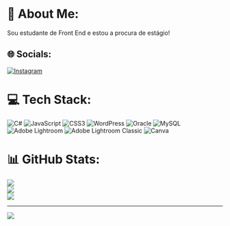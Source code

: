 # 💫 About Me:
Sou estudante de Front End e estou a procura de estágio!


## 🌐 Socials:
[![Instagram](https://img.shields.io/badge/Instagram-%23E4405F.svg?logo=Instagram&logoColor=white)](https://instagram.com/@shimusilva) 

# 💻 Tech Stack:
![C#](https://img.shields.io/badge/c%23-%23239120.svg?style=flat&logo=csharp&logoColor=white) ![JavaScript](https://img.shields.io/badge/javascript-%23323330.svg?style=flat&logo=javascript&logoColor=%23F7DF1E) ![CSS3](https://img.shields.io/badge/css3-%231572B6.svg?style=flat&logo=css3&logoColor=white) ![WordPress](https://img.shields.io/badge/WordPress-%23117AC9.svg?style=flat&logo=WordPress&logoColor=white) ![Oracle](https://img.shields.io/badge/Oracle-F80000?style=flat&logo=oracle&logoColor=white) ![MySQL](https://img.shields.io/badge/mysql-4479A1.svg?style=flat&logo=mysql&logoColor=white) ![Adobe Lightroom](https://img.shields.io/badge/Adobe%20Lightroom-31A8FF.svg?style=flat&logo=Adobe%20Lightroom&logoColor=white) ![Adobe Lightroom Classic](https://img.shields.io/badge/Adobe%20Lightroom%20Classic-31A8FF.svg?style=flat&logo=Adobe%20Lightroom%20Classic&logoColor=white) ![Canva](https://img.shields.io/badge/Canva-%2300C4CC.svg?style=flat&logo=Canva&logoColor=white)
# 📊 GitHub Stats:
![](https://github-readme-stats.vercel.app/api?username=shimuzin&theme=tokyonight&hide_border=false&include_all_commits=false&count_private=false)<br/>
![](https://github-readme-streak-stats.herokuapp.com/?user=shimuzin&theme=tokyonight&hide_border=false)<br/>
![](https://github-readme-stats.vercel.app/api/top-langs/?username=shimuzin&theme=tokyonight&hide_border=false&include_all_commits=false&count_private=false&layout=compact)

---
[![](https://visitcount.itsvg.in/api?id=shimuzin&icon=0&color=0)](https://visitcount.itsvg.in)

<!-- Proudly created with GPRM ( https://gprm.itsvg.in ) -->